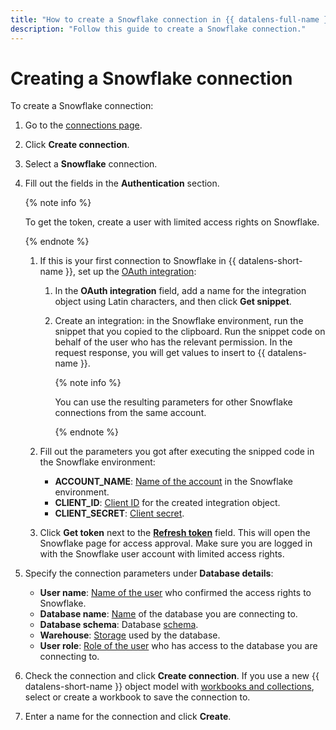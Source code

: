 ```yaml
---
title: "How to create a Snowflake connection in {{ datalens-full-name }}"
description: "Follow this guide to create a Snowflake connection."
---
```


# Creating a Snowflake connection

To create a Snowflake connection:

1. Go to the [connections page](https://datalens.yandex.ru/connections).
1. Click **Create connection**.
1. Select a **Snowflake** connection.
1. Fill out the fields in the **Authentication** section.

   {% note info %}

   To get the token, create a user with limited access rights on Snowflake.

   {% endnote %}

   1. If this is your first connection to Snowflake in {{ datalens-short-name }}, set up the [OAuth integration](https://docs.snowflake.com/en/user-guide/oauth-custom#integration-example):

      1. In the **OAuth integration** field, add a name for the integration object using Latin characters, and then click **Get snippet**.
      1. Create an integration: in the Snowflake environment, run the snippet that you copied to the clipboard. Run the snippet code on behalf of the user who has the relevant permission. In the request response, you will get values to insert to {{ datalens-name }}.

         {% note info %}

         You can use the resulting parameters for other Snowflake connections from the same account.

         {% endnote %}

   1. Fill out the parameters you got after executing the snipped code in the Snowflake environment:

      * **ACCOUNT_NAME**: [Name of the account](https://docs.snowflake.com/en/user-guide/client-redirect#snowsight-the-snowflake-web-interface) in the Snowflake environment.
      * **CLIENT_ID**: [Client ID](https://docs.snowflake.com/en/sql-reference/functions/system_show_oauth_client_secrets#system-show-oauth-client-secrets) for the created integration object.
      * **CLIENT_SECRET**: [Client secret](https://docs.snowflake.com/en/sql-reference/functions/system_show_oauth_client_secrets#system-show-oauth-client-secrets).

   1. Click **Get token** next to the [**Refresh token**](https://docs.snowflake.com/en/user-guide/oauth-intro#refresh-token) field. This will open the Snowflake page for access approval. Make sure you are logged in with the Snowflake user account with limited access rights.

1. Specify the connection parameters under **Database details**:

   * **User name**: [Name of the user](https://docs.snowflake.com/en/sql-reference/sql/create-user#create-user) who confirmed the access rights to Snowflake.
   * **Database name**: [Name](https://docs.snowflake.com/en/sql-reference/sql/create-database#create-database) of the database you are connecting to.
   * **Database schema**: Database [schema](https://docs.snowflake.com/en/sql-reference/sql/create-schema#create-schema).
   * **Warehouse**: [Storage](https://docs.snowflake.com/en/sql-reference/sql/create-warehouse#create-warehouse) used by the database.
   * **User role**: [Role of the user](https://docs.snowflake.com/en/sql-reference/sql/create-role#create-role) who has access to the database you are connecting to.

1. Check the connection and click **Create connection**. If you use a new {{ datalens-short-name }} object model with [workbooks and collections](../../../datalens/workbooks-collections/index.md), select or create a workbook to save the connection to.
1. Enter a name for the connection and click **Create**.
